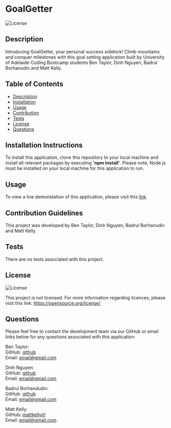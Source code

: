 # GoalGetter

![License](https://img.shields.io/badge/license-none-lightgrey.svg)

## Description

Introducing GoalGetter, your personal success sidekick! Climb mountains and conquer milestones with this goal setting application built by University of Adelaide Coding Bootcamp students Ben Taylor, Dinh Nguyen, Badrul Borhanudin and Matt Kelly.

## Table of Contents

- [Description](#description)
- [Installation](#installation)
- [Usage](#usage)
- [Contribution](#contribution)
- [Tests](#tests)
- [License](#license)
- [Questions](#questions)

## Installation Instructions

To install this application, clone this repository to your local machine and install all relevant packages by executing **'npm install'**. Please note, Node.js must be installed on your local machine for this application to run.

## Usage

To view a live demonstation of this application, please visit this [link](https://github.com/mattkellyirl/).

## Contribution Guidelines

This project was developed by Ben Taylor, Dinh Nguyen, Badrul Borhanudin and Matt Kelly.

## Tests

There are no tests associated with this project.

## License

![License](https://img.shields.io/badge/license-none-lightgrey.svg)

This project is not licensed. For more information regarding licences, please visit this link: https://opensource.org/license/

## Questions

Please feel free to contact the development team via our GitHub or email links below for any questions associated with this application:

Ben Taylor:  
GitHub: [github](https://github.com/mattkellyirl)  
Email: email@gmail.com

Dinh Nguyen:  
GitHub: [github](https://github.com/mattkellyirl)  
Email: email@gmail.com

Badrul Borhandudin:  
GitHub: [github](https://github.com/mattkellyirl)  
Email: email@gmail.com

Matt Kelly:  
GitHub: [mattkellyirl](https://github.com/mattkellyirl)  
Email: email@gmail.com
